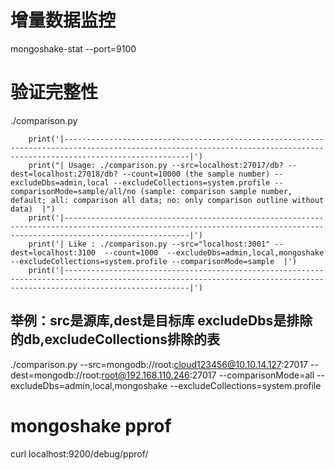 # 增量数据监控

mongoshake-stat --port=9100

# 验证完整性

./comparison.py

```shell
    print('|------------------------------------------------------------------------------------------------------------------------------------------------------------------------|')
    print("| Usage: ./comparison.py --src=localhost:27017/db? --dest=localhost:27018/db? --count=10000 (the sample number) --excludeDbs=admin,local --excludeCollections=system.profile --comparisonMode=sample/all/no (sample: comparison sample number, default; all: comparison all data; no: only comparison outline without data)  |")
    print('|------------------------------------------------------------------------------------------------------------------------------------------------------------------------|')
    print('| Like : ./comparison.py --src="localhost:3001" --dest=localhost:3100  --count=1000  --excludeDbs=admin,local,mongoshake --excludeCollections=system.profile --comparisonMode=sample  |')
    print('|------------------------------------------------------------------------------------------------------------------------------------------------------------------------|')
```
## 举例：src是源库,dest是目标库 excludeDbs是排除的db,excludeCollections排除的表
./comparison.py --src=mongodb://root:cloud123456@10.10.14.127:27017 --dest=mongodb://root:root@192.168.110.246:27017 --comparisonMode=all --excludeDbs=admin,local,mongoshake --excludeCollections=system.profile

# mongoshake pprof

curl localhost:9200/debug/pprof/